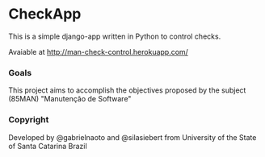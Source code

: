 # CheckApp

This is a simple django-app written in Python to control checks.

Avaiable at http://man-check-control.herokuapp.com/

### Goals

This project aims to accomplish the objectives proposed by the subject (85MAN) "Manutenção de Software"

### Copyright

Developed by @gabrielnaoto and @silasiebert from 
University of the State of Santa Catarina
Brazil
